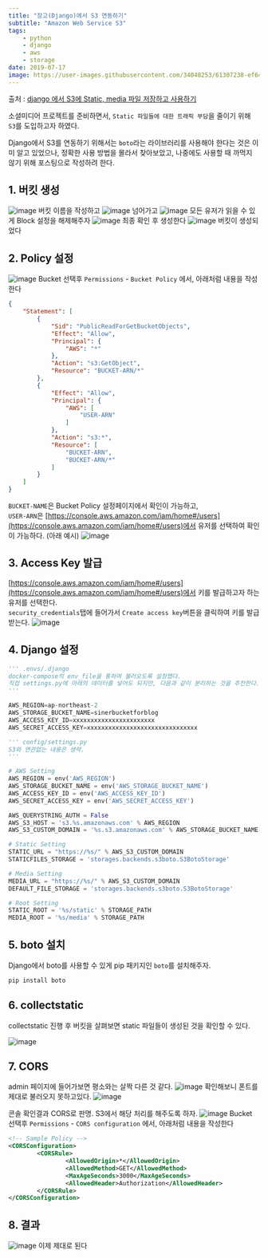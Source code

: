 ```yaml
---
title: "장고(Django)에서 S3 연동하기"
subtitle: "Amazon Web Service S3"
tags:
    - python
    - django
    - aws
    - storage
date: 2019-07-17
image: https://user-images.githubusercontent.com/34048253/61307238-ef645900-a828-11e9-860c-21eb3bf9f7ab.png
---
```


출처 : [django 에서 S3에 Static, media 파일 저장하고 사용하기](https://blog.leop0ld.org/posts/django-use-s3/)

소셜미디어 프로젝트를 준비하면서, `Static 파일들에 대한 트래픽 부담`을 줄이기 위해 `S3`를 도입하고자 하였다.

Django에서 S3를 연동하기 위해서는 `boto`라는 라이브러리를 사용해야 한다는 것은 이미 알고 있었으나, 정확한 사용 방법을 몰라서 찾아보았고, 나중에도 사용할 때 까먹지 않기 위해 포스팅으로 작성하려 한다.

## 1. 버킷 생성

![image](https://user-images.githubusercontent.com/34048253/61305707-43217300-a826-11e9-9bd0-b8f0e8b318b3.png)
버킷 이름을 작성하고
![image](https://user-images.githubusercontent.com/34048253/61300445-eff6f280-a81c-11e9-9078-925195c7efb4.png)
넘어가고
![image](https://user-images.githubusercontent.com/34048253/61300563-2d5b8000-a81d-11e9-8847-b0a354278906.png)
모든 유저가 읽을 수 있게 Block 설정을 해제해주자
![image](https://user-images.githubusercontent.com/34048253/61305794-6b10d680-a826-11e9-8067-e78a0060493a.png)
최종 확인 후 생성한다
![image](https://user-images.githubusercontent.com/34048253/61305869-8e3b8600-a826-11e9-9739-d4a1377fdc2f.png)
버킷이 생성되었다


## 2. Policy 설정

![image](https://user-images.githubusercontent.com/34048253/61305966-ba570700-a826-11e9-82b1-8ff449ed69b2.png)
Bucket 선택후 `Permissions` - `Bucket Policy` 에서, 아래처럼 내용을 작성한다

```json
{
    "Statement": [
        {
            "Sid": "PublicReadForGetBucketObjects",
            "Effect": "Allow",
            "Principal": {
                "AWS": "*"
            },
            "Action": "s3:GetObject",
            "Resource": "BUCKET-ARN/*"
        },
        {
            "Effect": "Allow",
            "Principal": {
                "AWS": [
                    "USER-ARN"
                ]
            },
            "Action": "s3:*",
            "Resource": [
                "BUCKET-ARN",
                "BUCKET-ARN/*"
            ]
        }
    ]
}
```
`BUCKET-NAME`은 Bucket Policy 설정페이지에서 확인이 가능하고,<br>
`USER-ARN`은 [https://console.aws.amazon.com/iam/home#/users](https://console.aws.amazon.com/iam/home#/users)에서 유저를 선택하여 확인이 가능하다. (아래 예시)
![image](https://user-images.githubusercontent.com/34048253/61302315-85e04c80-a820-11e9-8345-2629c4a83d33.png)

## 3. Access Key 발급

[https://console.aws.amazon.com/iam/home#/users](https://console.aws.amazon.com/iam/home#/users)에서 키를 발급하고자 하는 유저를 선택한다.<br>
 `security_credentials`탭에 들어가서 `Create access key`버튼을 클릭하여 키를 발급받는다.
![image](https://user-images.githubusercontent.com/34048253/61304122-9ba34100-a823-11e9-9833-14ef46350f53.png)

## 4. Django 설정
```python
''' .envs/.django
docker-compose의 env_file을 통하여 불러오도록 설정했다.
직접 settings.py에 아래의 데이터를 넣어도 되지만, 다음과 같이 분리하는 것을 추천한다.
'''

AWS_REGION=ap-northeast-2
AWS_STORAGE_BUCKET_NAME=sinerbucketforblog
AWS_ACCESS_KEY_ID=xxxxxxxxxxxxxxxxxxxxxxx
AWS_SECRET_ACCESS_KEY=xxxxxxxxxxxxxxxxxxxxxxxxxxxxxxx
```

```python
''' config/settings.py
S3와 연관없는 내용은 생략.
'''

# AWS Setting
AWS_REGION = env('AWS_REGION')
AWS_STORAGE_BUCKET_NAME = env('AWS_STORAGE_BUCKET_NAME')
AWS_ACCESS_KEY_ID = env('AWS_ACCESS_KEY_ID')
AWS_SECRET_ACCESS_KEY = env('AWS_SECRET_ACCESS_KEY')

AWS_QUERYSTRING_AUTH = False
AWS_S3_HOST = 's3.%s.amazonaws.com' % AWS_REGION
AWS_S3_CUSTOM_DOMAIN = '%s.s3.amazonaws.com' % AWS_STORAGE_BUCKET_NAME

# Static Setting
STATIC_URL = "https://%s/" % AWS_S3_CUSTOM_DOMAIN
STATICFILES_STORAGE = 'storages.backends.s3boto.S3BotoStorage'

# Media Setting
MEDIA_URL = "https://%s/" % AWS_S3_CUSTOM_DOMAIN
DEFAULT_FILE_STORAGE = 'storages.backends.s3boto.S3BotoStorage'

# Root Setting
STATIC_ROOT = '%s/static' % STORAGE_PATH
MEDIA_ROOT = '%s/media' % STORAGE_PATH
```

## 5. boto 설치

Django에서 boto를 사용할 수 있게 pip 패키지인 `boto`를 설치해주자.
```bash
pip install boto
```

## 6. collectstatic

collectstatic 진행 후 버킷을 살펴보면 static 파일들이 생성된 것을 확인할 수 있다.

![image](https://user-images.githubusercontent.com/34048253/61306220-2b96ba00-a827-11e9-959e-bac1bd314242.png)

## 7. CORS

admin 페이지에 들어가보면 평소와는 살짝 다른 것 같다.
![image](https://user-images.githubusercontent.com/34048253/61306508-b5df1e00-a827-11e9-8ba3-778418c83e28.png)
확인해보니 폰트를 제대로 불러오지 못하고있다.
![image](https://user-images.githubusercontent.com/34048253/61306637-f179e800-a827-11e9-8314-f9929406b58a.png)

콘솔 확인결과 CORS로 판명. S3에서 해당 처리를 해주도록 하자.
![image](https://user-images.githubusercontent.com/34048253/61307877-0eafb600-a82a-11e9-9828-106555a89451.png)
Bucket 선택후 `Permissions` - `CORS configuration` 에서, 아래처럼 내용을 작성한다

```xml
<!-- Sample Policy -->
<CORSConfiguration>
        <CORSRule>
                <AllowedOrigin>*</AllowedOrigin>
                <AllowedMethod>GET</AllowedMethod>
                <MaxAgeSeconds>3000</MaxAgeSeconds>
                <AllowedHeader>Authorization</AllowedHeader>
        </CORSRule>
</CORSConfiguration>
```

## 8. 결과

![image](https://user-images.githubusercontent.com/34048253/61307238-ef645900-a828-11e9-860c-21eb3bf9f7ab.png)
이제 제대로 된다
